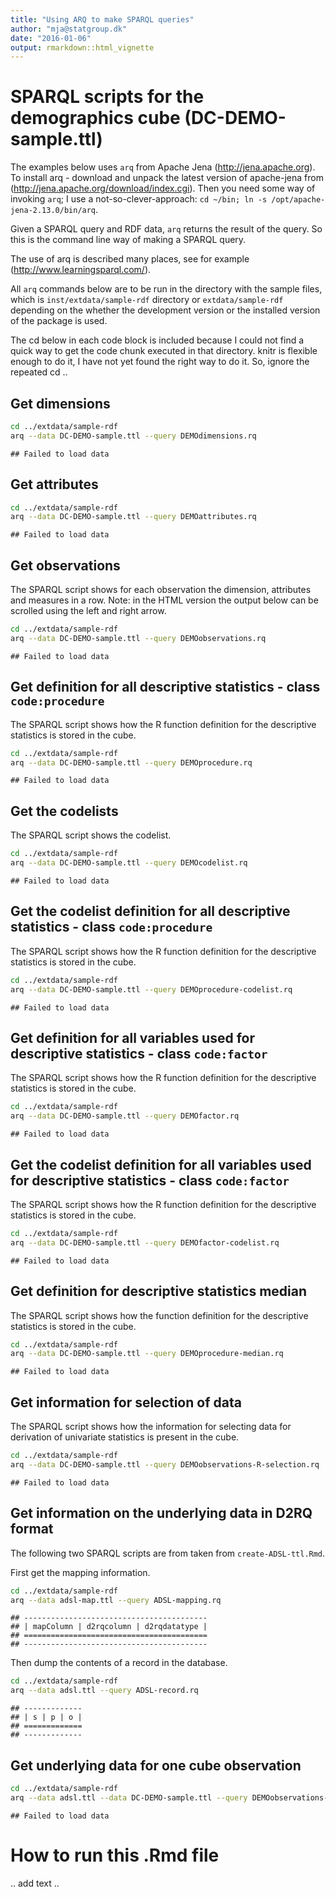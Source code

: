```yaml
---
title: "Using ARQ to make SPARQL queries"
author: "mja@statgroup.dk"
date: "2016-01-06"
output: rmarkdown::html_vignette
---
```


# SPARQL scripts for the demographics cube (DC-DEMO-sample.ttl)

The examples below uses `arq` from Apache Jena
(http://jena.apache.org). To install arq - download and unpack the
latest version of apache-jena from
(http://jena.apache.org/download/index.cgi).
Then you need some way
of invoking `arq`; I use a not-so-clever-approach: `cd ~/bin; ln -s
/opt/apache-jena-2.13.0/bin/arq`.

Given a SPARQL query and RDF data, `arq` returns the result of the
query. So this is the command line way of making a SPARQL query.

The use of arq is described many places, see for example
(http://www.learningsparql.com/).

All `arq` commands below are to be run in the directory with the
sample files, which is `inst/extdata/sample-rdf` directory or
`extdata/sample-rdf` depending on the whether the development version
or the installed version of the package is used.

The cd below in each code block is included because I could not find a
quick way to get the code chunk executed in that directory. knitr is
flexible enough to do it, I have not yet found the right way to do it.
So, ignore the repeated cd ..

## Get dimensions

```bash
cd ../extdata/sample-rdf
arq --data DC-DEMO-sample.ttl --query DEMOdimensions.rq 
```

```
## Failed to load data
```

## Get attributes


```bash
cd ../extdata/sample-rdf
arq --data DC-DEMO-sample.ttl --query DEMOattributes.rq 
```

```
## Failed to load data
```

## Get observations

The SPARQL script shows for each observation the dimension, attributes and measures in a row.
Note: in the HTML version the output below can be scrolled using the left and right arrow.

```bash
cd ../extdata/sample-rdf
arq --data DC-DEMO-sample.ttl --query DEMOobservations.rq 
```

```
## Failed to load data
```

## Get definition for all descriptive statistics - class `code:procedure`

The SPARQL script shows how the R function definition for the descriptive statistics is stored in the cube.

```bash
cd ../extdata/sample-rdf
arq --data DC-DEMO-sample.ttl --query DEMOprocedure.rq 
```

```
## Failed to load data
```

## Get the codelists 

The SPARQL script shows the codelist.

```bash
cd ../extdata/sample-rdf
arq --data DC-DEMO-sample.ttl --query DEMOcodelist.rq 
```

```
## Failed to load data
```

## Get the codelist definition for all descriptive statistics - class `code:procedure`

The SPARQL script shows how the R function definition for the descriptive statistics is stored in the cube.

```bash
cd ../extdata/sample-rdf
arq --data DC-DEMO-sample.ttl --query DEMOprocedure-codelist.rq 
```

```
## Failed to load data
```

## Get definition for all variables used for descriptive statistics - class `code:factor`

The SPARQL script shows how the R function definition for the descriptive statistics is stored in the cube.

```bash
cd ../extdata/sample-rdf
arq --data DC-DEMO-sample.ttl --query DEMOfactor.rq 
```

```
## Failed to load data
```

## Get the codelist definition for all variables used for descriptive statistics - class `code:factor`

The SPARQL script shows how the R function definition for the descriptive statistics is stored in the cube.

```bash
cd ../extdata/sample-rdf
arq --data DC-DEMO-sample.ttl --query DEMOfactor-codelist.rq 
```

```
## Failed to load data
```

## Get definition for descriptive statistics median

The SPARQL script shows how the function definition for the descriptive statistics is stored in the cube.

```bash
cd ../extdata/sample-rdf
arq --data DC-DEMO-sample.ttl --query DEMOprocedure-median.rq 
```

```
## Failed to load data
```

## Get information for selection of data

The SPARQL script shows how the information for selecting data for derivation of univariate statistics is present in the cube.

```bash
cd ../extdata/sample-rdf
arq --data DC-DEMO-sample.ttl --query DEMOobservations-R-selection.rq
```

```
## Failed to load data
```

## Get information on the underlying data in D2RQ format

The following two SPARQL scripts are from taken from `create-ADSL-ttl.Rmd`.

First get the mapping information.

```bash
cd ../extdata/sample-rdf
arq --data adsl-map.ttl --query ADSL-mapping.rq
```

```
## -----------------------------------------
## | mapColumn | d2rqcolumn | d2rqdatatype |
## =========================================
## -----------------------------------------
```

Then dump the contents of a record in the database.

```bash
cd ../extdata/sample-rdf
arq --data adsl.ttl --query ADSL-record.rq
```

```
## -------------
## | s | p | o |
## =============
## -------------
```

## Get underlying data for one cube observation


```bash
cd ../extdata/sample-rdf
arq --data adsl.ttl --data DC-DEMO-sample.ttl --query DEMOobservations-R-data.rq
```

```
## Failed to load data
```


# How to run this .Rmd file
.. add text ..
